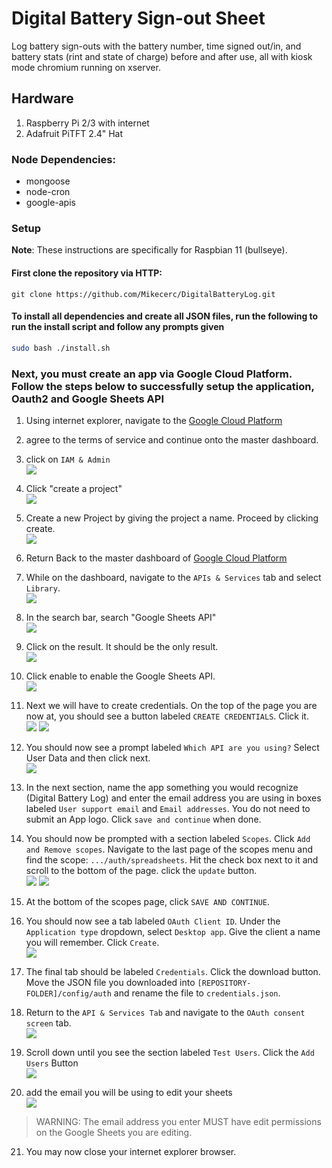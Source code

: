 # Digital Battery Sign-out Sheet
Log battery sign-outs with the battery number, time signed out/in, and battery stats (rint and state of charge) before and after use, all with kiosk mode chromium running on xserver.

## Hardware
1. Raspberry Pi 2/3 with internet
2. Adafruit PiTFT 2.4" Hat

### Node Dependencies:
* mongoose
* node-cron
* google-apis 

### Setup
**Note**: These instructions are specifically for Raspbian 11 (bullseye).

#### First clone the repository via HTTP:
```
git clone https://github.com/Mikecerc/DigitalBatteryLog.git
```

#### To install all dependencies and create all JSON files, run the following to run the install script and follow any prompts given
```bash
sudo bash ./install.sh
```

### Next, you must create an app via Google Cloud Platform. Follow the steps below to successfully setup the application, Oauth2 and Google Sheets API
1. Using internet explorer, navigate to the [Google Cloud Platform](https://console.cloud.google.com)
2. agree to the terms of service and continue onto the master dashboard.
3. click on `IAM & Admin`\
![](https://github.com/Mikecerc/DigitalBatteryLog/blob/master/.github/images/IAM-sc.png?raw=true) 

4. Click "create a project"<br> 
![](https://github.com/Mikecerc/DigitalBatteryLog/blob/master/.github/images/createProj.png?raw=true)
5. Create a new Project by giving the project a name. Proceed by clicking create.<br>
![](https://github.com/Mikecerc/DigitalBatteryLog/blob/master/.github/images/newProj.png?raw=true) 
6. Return Back to the master dashboard of [Google Cloud Platform](https://console.cloud.google.com)
7. While on the dashboard, navigate to the `APIs & Services` tab and select `Library`.<br>
![](https://github.com/Mikecerc/DigitalBatteryLog/blob/master/.github/images/ApiandSer.png?raw=true) 
8. In the search bar, search "Google Sheets API"<br>
![](https://github.com/Mikecerc/DigitalBatteryLog/blob/master~/.github/images/Api%20lib.png?raw=true)
9. Click on the result. It should be the only result.<br>
![](https://github.com/Mikecerc/DigitalBatteryLog/blob/master/.github/images/SheetsApi.png?raw=true)
10. Click enable to enable the Google Sheets API.<br>
![](https://github.com/Mikecerc/DigitalBatteryLog/blob/master/.github/images/EnableApi.png?raw=true)
11. Next we will have to create credentials. On the top of the page you are now at, you should see a button labeled `CREATE CREDENTIALS`. Click it.<br>
![](https://github.com/Mikecerc/DigitalBatteryLog/blob/master/.github/images/SheetsApiManage.png?raw=true)
![](https://github.com/Mikecerc/DigitalBatteryLog/blob/master/.github/images/createCredentials.png?raw=true)
12. You should now see a prompt labeled `Which API are you using?` Select User Data and then click next. <br>
![](https://github.com/Mikecerc/DigitalBatteryLog/blob/master/.github/images/SelectApi.png?raw=true)
13. In the next section, name the app something you would recognize (Digital Battery Log) and enter the email address you are using in boxes labeled `User support email` and `Email addresses`. You do not need to submit an App logo. Click `save and continue` when done. 
14. You should now be prompted with a section labeled `Scopes`. Click `Add and Remove scopes`. Navigate to the last page of the scopes menu and find the scope: `.../auth/spreadsheets`. Hit the check box next to it and scroll to the bottom of the page. click the `update` button. <br>
![](https://github.com/Mikecerc/DigitalBatteryLog/blob/master/.github/images/scopes.png?raw=true)
![](https://github.com/Mikecerc/DigitalBatteryLog/blob/master/.github/images/select%20scopes.png?raw=true)
15. At the bottom of the scopes page, click `SAVE AND CONTINUE`. 
16. You should now see a tab labeled `OAuth Client ID`. Under the `Application type` dropdown, select `Desktop app`. Give the client a name you will remember. Click `Create`. <br>
![](https://github.com/Mikecerc/DigitalBatteryLog/blob/master/.github/images/OAuth.png?raw=true)
17. The final tab should be labeled `Credentials`. Click the download button. Move the JSON file you downloaded into `[REPOSITORY-FOLDER]/config/auth` and rename the file to `credentials.json`. 
18. Return to the `API & Services Tab` and navigate to the `OAuth consent screen` tab. <br>
![](https://github.com/Mikecerc/DigitalBatteryLog/blob/master/.github/images/oauthconsent.png?raw=true)
19. Scroll down until you see the section labeled `Test Users`. Click the `Add Users` Button <br>
![](https://github.com/Mikecerc/DigitalBatteryLog/blob/master/.github/images/testuser.png?raw=true)
20. add the email you will be using to edit your sheets <br> 
![](https://github.com/Mikecerc/DigitalBatteryLog/blob/master/.github/images/addUser.png?raw=true)
> WARNING: The email address you enter MUST have edit permissions on the Google Sheets you are editing.
21. You may now close your internet explorer browser.
    


